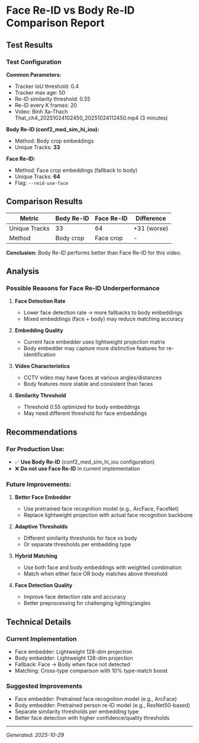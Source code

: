 # Face Re-ID vs Body Re-ID Comparison Report

## Test Results

### Test Configuration

**Common Parameters:**
- Tracker IoU threshold: 0.4
- Tracker max age: 50
- Re-ID similarity threshold: 0.55
- Re-ID every K frames: 20
- Video: Binh Xa-Thach That_ch4_20251024102450_20251024112450.mp4 (3 minutes)

**Body Re-ID (conf2_med_sim_hi_iou):**
- Method: Body crop embeddings
- Unique Tracks: **33**

**Face Re-ID:**
- Method: Face crop embeddings (fallback to body)
- Unique Tracks: **64**
- Flag: `--reid-use-face`

## Comparison Results

| Metric | Body Re-ID | Face Re-ID | Difference |
|--------|------------|-------------|------------|
| Unique Tracks | 33 | 64 | +31 (worse) |
| Method | Body crop | Face crop | - |

**Conclusion:** Body Re-ID performs better than Face Re-ID for this video.

## Analysis

### Possible Reasons for Face Re-ID Underperformance

1. **Face Detection Rate**
   - Lower face detection rate → more fallbacks to body embeddings
   - Mixed embeddings (face + body) may reduce matching accuracy

2. **Embedding Quality**
   - Current face embedder uses lightweight projection matrix
   - Body embedder may capture more distinctive features for re-identification

3. **Video Characteristics**
   - CCTV video may have faces at various angles/distances
   - Body features more stable and consistent than faces

4. **Similarity Threshold**
   - Threshold 0.55 optimized for body embeddings
   - May need different threshold for face embeddings

## Recommendations

### For Production Use:
- ✅ **Use Body Re-ID** (conf2_med_sim_hi_iou configuration)
- ❌ **Do not use Face Re-ID** in current implementation

### Future Improvements:
1. **Better Face Embedder**
   - Use pretrained face recognition model (e.g., ArcFace, FaceNet)
   - Replace lightweight projection with actual face recognition backbone

2. **Adaptive Thresholds**
   - Different similarity thresholds for face vs body
   - Or separate thresholds per embedding type

3. **Hybrid Matching**
   - Use both face and body embeddings with weighted combination
   - Match when either face OR body matches above threshold

4. **Face Detection Quality**
   - Improve face detection rate and accuracy
   - Better preprocessing for challenging lighting/angles

## Technical Details

### Current Implementation
- Face embedder: Lightweight 128-dim projection
- Body embedder: Lightweight 128-dim projection  
- Fallback: Face → Body when face not detected
- Matching: Cross-type comparison with 10% type-match boost

### Suggested Improvements
- Face embedder: Pretrained face recognition model (e.g., ArcFace)
- Body embedder: Pretrained person re-ID model (e.g., ResNet50-based)
- Separate similarity thresholds per embedding type
- Better face detection with higher confidence/quality thresholds

---
*Generated: 2025-10-29*
